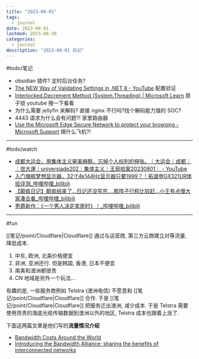 ```yaml
---
title: "2023-08-01"
tags:
  - journal
date: 2023-08-01
lastmod: 2023-08-30
categories:
  - journal
description: "2023-08-01 日记"
---
```


#todo/笔记  

- obsidian 插件? 定时后台任务?
- [The NEW Way of Validating Settings in .NET 8 - YouTube](https://www.youtube.com/watch?v=mO0fwvnnzbU) 配置验证
- [Interlocked.Decrement Method (System.Threading) | Microsoft Learn](https://learn.microsoft.com/en-us/dotnet/api/system.threading.interlocked.decrement?view=net-7.0) 原子锁 youtube 搜一下看看
- 为什么需要 jellyfin 来解码? 直接 nginx 不行吗?找个解码能力强的 SOC?
- 4443 请求为什么会有问题?! 家里路由器
- [Use the Microsoft Edge Secure Network to protect your browsing - Microsoft Support](https://support.microsoft.com/en-us/topic/use-the-microsoft-edge-secure-network-to-protect-your-browsing-885472e2-7847-4d89-befb-c80d3dda6318) 搞什么飞机?!

---

#todo/watch

- [成都大运会，用集体主义审美麻醉，忘掉个人权利的伸张。｜大运会｜成都｜｜世大運｜universiade202｜集体主义｜王局拍案20230801｜ - YouTube](https://www.youtube.com/watch?v=brD85AfrsZo)
- [入门旗舰梦想显示器，32寸4k144Hz显示器只要1999？！拓谱申GX321UR体验评测\_哔哩哔哩\_bilibili](https://www.bilibili.com/video/BV1wk4y1G7hu/?spm_id_from=top_right_bar_window_dynamic.content.click&vd_source=3f8a7a9cfa796e140d94e90eb3af4c90)
- [【颠疯日记】颠疯结束了…日记还没写完....那阵子行程比较赶…小王有点慢大家凑合看\_哔哩哔哩\_bilibili](https://www.bilibili.com/video/BV1RV4y1v7vX/?spm_id_from=top_right_bar_window_dynamic.content.click&vd_source=3f8a7a9cfa796e140d94e90eb3af4c90)
- [男爵新作：《一个男人决定卖房时》！\_哔哩哔哩\_bilibili](https://www.bilibili.com/video/BV1Ej411q7vh/?vd_source=3f8a7a9cfa796e140d94e90eb3af4c90)

---

#fun

[[笔记/point/Cloudflare|Cloudflare]] 通过与运营商, 第三方云商建立对等流量, 降低成本.

1. 中东, 欧洲, 北美价格便宜
2. 非洲, 亚洲还行. 但是韩国, 香港, 日本不便宜
3. 南美和澳洲都很贵
4. CN 地域是另外一个玩法...

有趣的是, 一些服务商例如 Telstra (澳洲电信) 不愿意和 [[笔记/point/Cloudflare|Cloudflare]] 合作. 于是 [[笔记/point/Cloudflare|Cloudflare]] 把服务迁出澳洲, 减少成本. 于是 Telstra 需要使用昂贵的海底光缆传输数据到澳洲以外的地区, Telstra 成本也跟着上涨了.

下面这两篇文章是他们写的**流量情况介绍**

- [Bandwidth Costs Around the World](https://blog.cloudflare.com/bandwidth-costs-around-the-world/)
- [Introducing the Bandwidth Alliance: sharing the benefits of interconnected networks](https://blog.cloudflare.com/bandwidth-alliance/)
